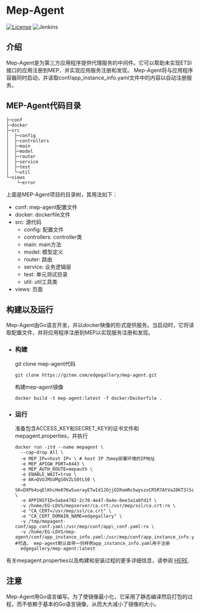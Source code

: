 # Mep-Agent

[![License](https://img.shields.io/badge/License-Apache%202.0-blue.svg)](https://opensource.org/licenses/Apache-2.0)
![Jenkins](https://img.shields.io/jenkins/build?jobUrl=http://jenkins.edgegallery.org/view/mep/job/mep-agent-docker-build-master/)

## 介绍
Mep-Agent是为第三方应用程序提供代理服务的中间件。它可以帮助未实现ETSI接口的应用注册到MEP，并实现应用服务注册和发现。
Mep-Agent将与应用程序容器同时启动，并读取conf/app_instance_info.yaml文件中的内容以自动注册服务。

## MEP-Agent代码目录

```
├─conf
├─docker
├─src
│  ├─config
│  ├─controllers
│  ├─main
│  ├─model
│  ├─router
│  ├─service
│  ├─test
│  └─util
└─views
    └─error
```

上面是MEP-Agent项目的目录树，其用法如下：
- conf: mep-agent配置文件 
- docker: dockerfile文件
- src: 源代码
  - config: 配置文件
  - controllers: controller类
  - main: main方法
  - model: 模型定义
  - router: 路由
  - service: 业务逻辑层
  - test: 单元测试目录
  - util: util工具类
- views: 页面

## 构建以及运行

Mep-Agent由Go语言开发，并以docker映像的形式提供服务。当启动时，它将读取配置文件，并将应用程序注册到MEP以实现服务注册和发现。


- ### 构建

    git clone mep-agent代码
    ```
    git clone https://gitee.com/edgegallery/mep-agent.git
    ```
  
    构建mep-agent镜像
    ```
    docker build -t mep-agent:latest -f docker/Dockerfile .
    ```
  
- ### 运行

    准备包含ACCESS_KEY和SECRET_KEY的证书文件和mepagent.properties，并执行
    ```
    docker run -itd --name mepagent \
      --cap-drop All \
      -e MEP_IP=<host IP> \ # host IP 为mep部署环境的IP地址
      -e MEP_APIGW_PORT=8443 \
      -e MEP_AUTH_ROUTE=mepauth \
      -e ENABLE_WAIT=true \
      -e AK=QVUJMSUMgS0VZLS0tLS0 \
      -e SK=DXPb4sqElKhcHe07Kw5uorayETwId1JOjjOIRomRs5wyszoCR5R7AtVa28KT3lSc \
      -e APPINSTID=5abe4782-2c70-4e47-9a4e-0ee3a1a0fd1f \
      -v /home/EG-LDVS/mepserver/ca.crt:/usr/mep/ssl/ca.crt:ro \
      -e "CA_CERT=/usr/mep/ssl/ca.crt" \
      -e "CA_CERT_DOMAIN_NAME=edgegallery" \
      -v /tmp/mepagent-conf/app_conf.yaml:/usr/mep/conf/app\_conf.yaml:ro \
      -v /home/EG-LDVS/mep-agent/conf/app_instance_info.yaml:/usr/mep/conf/app_instance_info.yaml:ro\ #可选， mep-agent默认自带一份样例app_instance_info.yaml用于注册
      edgegallery/mep-agent:latest
    ```

有关mepagent.properties以及构建和安装过程的更多详细信息，请参阅 [HERE](https://gitee.com/edgegallery/docs/blob/master/Projects/MEP/EdgeGallery%E6%9C%AC%E5%9C%B0%E5%BC%80%E5%8F%91%E9%AA%8C%E8%AF%81%E6%9C%8D%E5%8A%A1%E8%AF%B4%E6%98%8E%E4%B9%A6.md).
  
## 注意

Mep-Agent用Go语言编写。为了使镜像最小化，它采用了静态编译然后打包的过程，而不依赖于基本的Go语言镜像，从而大大减小了镜像的大小。
